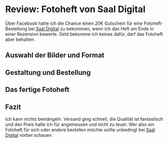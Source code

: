# Review: Fotoheft von Saal Digital</h1>


Über Facebook hatte ich die Chance einen 20€ Gutschein für eine Fotoheft-Bestellung bei [Saal Digital](https://www.facebook.com/Saal.Digital/) zu bekommen, wenn ich das Heft am Ende in einer Rezension bewerte. Geld bekomme ich keines dafür, darf das Fotoheft aber behalten.



## Auswahl der Bilder und Format




## Gestaltung und Bestellung



## Das fertige Fotoheft




## Fazit

Ich kann nichts bemängeln. Versand ging schnell, die Qualität ist fantastisch und den Preis halte ich für angemessen und nicht zu teuer. Wer also ein Fotoheft für sich oder andere bestellen möchte sollte unbedingt bei [Saal Digital](https://www.saal-digital.de/) vorbei schauen.
